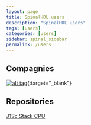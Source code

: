 ```yaml
---
layout: page
title: SpinalHDL users
description: "SpinalHDL users"
tags: [users]
categories: [users]
sidebar: spinal_sidebar
permalink: /users
---
```


## Compagnies
[![alt tag](http://qspin.dekimo.be/wp-content/uploads/2016/03/774-016BA-def-GROUP-logoBERGEN-400x67.png)](http://www.qspin.be/ "QSpin, Belgium"){:target="_blank"}

## Repositories
[J1Sc Stack CPU](https://github.com/SteffenReith/J1Sc)
